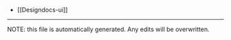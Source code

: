 * [[Designdocs-ui]]


*****
NOTE: this file is automatically generated. Any edits will be overwritten.
